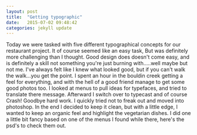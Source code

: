 ```yaml
---
layout: post
title:  "Getting typographic"
date:   2015-07-02 09:48:42
categories: jekyll update
---
```




Today we were tasked with five different typographical concepts for our restaurant project. It of course seemed like an easy task, But was definitely more challenging than I thought. Good design does doesn't come easy, and is definitely a skill not something you're just burning with.....well maybe but not me. I've always felt like I knew what looked good, but if you can't walk the walk...you get the point. I spent an hour in the bouldin creek getting a feel for everything, and with the hell of a good friend manage to get some good photos too. I looked at menus to pull ideas for typefaces, and tried to translate there message. Afterward I switch over to typecast and of course Crash! Goodbye hard work. I quickly tried not to freak out and moved into photoshop. In the end I decided to keep it clean, but with a little edge, I wanted to keep an organic feel and highlight the vegetarian dishes. I did one a little bit fancy based on one of the menus I found while there, here's the psd's to check them out.


